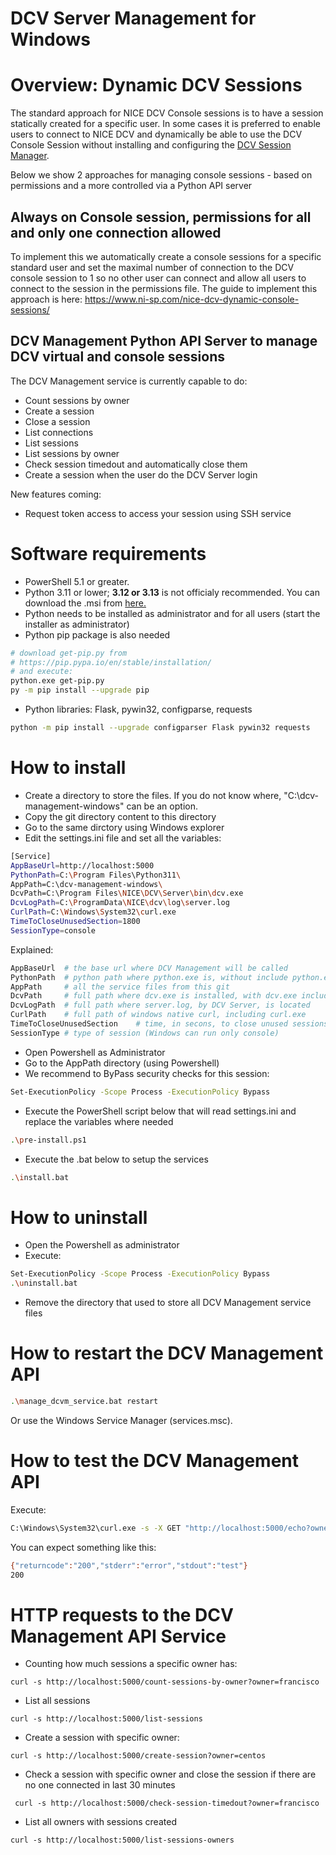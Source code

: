 # DCV Server Management for Windows

# Overview: Dynamic DCV Sessions

The standard approach for NICE DCV Console sessions is to have a session statically created for a specific user. In some cases it is preferred to enable users to connect to NICE DCV and dynamically be able to use the DCV Console Session without installing and configuring the [DCV Session Manager](https://docs.aws.amazon.com/dcv/latest/sm-admin/what-is-sm.html).

Below we show 2 approaches for managing console sessions - based on permissions and a more controlled via a Python API server

## Always on Console session, permissions for all and only one connection allowed

To implement this we automatically create a console sessions for a specific standard user and set the maximal number of connection to the DCV console session to 1 so no other user can connect and allow all users to connect to the session in the permissions file. The guide to implement this approach is here: https://www.ni-sp.com/nice-dcv-dynamic-console-sessions/

## DCV Management Python API Server to manage DCV virtual and console sessions

The DCV Management service is currently capable to do:
* Count sessions by owner
* Create a session
* Close a session
* List connections
* List sessions
* List sessions by owner
* Check session timedout and automatically close them
* Create a session when the user do the DCV Server login

New features coming:
* Request token access to access your session using SSH service

# Software requirements
- PowerShell 5.1 or greater.
- Python 3.11 or lower; __3.12 or 3.13__ is not officialy recommended. You can download the .msi from [here.](https://www.python.org/ftp/python/3.11.0/)
- Python needs to be installed as administrator and for all users (start the installer as administrator)
- Python pip package is also needed
```bash
# download get-pip.py from
# https://pip.pypa.io/en/stable/installation/
# and execute:
python.exe get-pip.py
py -m pip install --upgrade pip
```
- Python libraries: Flask, pywin32, configparse, requests
```bash
python -m pip install --upgrade configparser Flask pywin32 requests
```

# How to install
- Create a directory to store the files. If you do not know where, "C:\dcv-management-windows\" can be an option.
- Copy the git directory content to this directory
- Go to the same dirctory using Windows explorer
- Edit the settings.ini file and set all the variables:

```bash
[Service]
AppBaseUrl=http://localhost:5000
PythonPath=C:\Program Files\Python311\
AppPath=C:\dcv-management-windows\
DcvPath=C:\Program Files\NICE\DCV\Server\bin\dcv.exe
DcvLogPath=C:\ProgramData\NICE\dcv\log\server.log
CurlPath=C:\Windows\System32\curl.exe
TimeToCloseUnusedSection=1800
SessionType=console
```

Explained:

```bash
AppBaseUrl  # the base url where DCV Management will be called
PythonPath  # python path where python.exe is, without include python.exe
AppPath     # all the service files from this git
DcvPath     # full path where dcv.exe is installed, with dcv.exe included
DcvLogPath  # full path where server.log, by DCV Server, is located
CurlPath    # full path of windows native curl, including curl.exe
TimeToCloseUnusedSection    # time, in secons, to close unused sessions; 0 means auto closing feature will not close sessions
SessionType # type of session (Windows can run only console)
```

- Open Powershell as Administrator
- Go to the AppPath directory (using Powershell)
- We recommend to ByPass security checks for this session:
```bash
Set-ExecutionPolicy -Scope Process -ExecutionPolicy Bypass
```
- Execute the PowerShell script below that will read settings.ini and replace the variables where needed

```bash
.\pre-install.ps1
```

- Execute the .bat below to setup the services

```bash
.\install.bat
```

# How to uninstall
- Open the Powershell as administrator
- Execute:

```bash
Set-ExecutionPolicy -Scope Process -ExecutionPolicy Bypass
.\uninstall.bat
```

- Remove the directory that used to store all DCV Management service files

# How to restart the DCV Management API

```bash
.\manage_dcvm_service.bat restart
```

Or use the Windows Service Manager (services.msc).

# How to test the DCV Management API

Execute:
```bash
C:\Windows\System32\curl.exe -s -X GET "http://localhost:5000/echo?owner=guest" -w "\nStatus Code: %{http_code}\n"
```

You can expect something like this:

```bash
{"returncode":"200","stderr":"error","stdout":"test"}
200
```

# HTTP requests to the DCV Management API Service

* Counting how much sessions a specific owner has:
```
curl -s http://localhost:5000/count-sessions-by-owner?owner=francisco
```

* List all sessions
```
curl -s http://localhost:5000/list-sessions
```

* Create a session with specific owner:
```
curl -s http://localhost:5000/create-session?owner=centos
```
* Check a session with specific owner and close the session if there are no one connected in last 30 minutes
```
 curl -s http://localhost:5000/check-session-timedout?owner=francisco
```

* List all owners with sessions created
```
curl -s http://localhost:5000/list-sessions-owners
